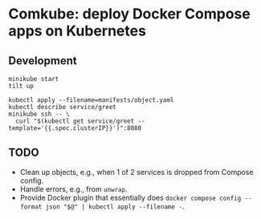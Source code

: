 # Comkube: deploy Docker Compose apps on Kubernetes

## Development

```
minikube start
tilt up

kubectl apply --filename=manifests/object.yaml
kubectl describe service/greet
minikube ssh -- \
  curl "$(kubectl get service/greet --template='{{.spec.clusterIP}}')":8080
```

## TODO

- Clean up objects, e.g., when 1 of 2 services is dropped from Compose config.
- Handle errors, e.g., from `unwrap`.
- Provide Docker plugin that essentially does
  `docker compose config --format json "$@" | kubectl apply --filename -`.

